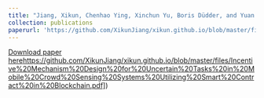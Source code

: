 ```yaml
---
title: "Jiang, Xikun, Chenhao Ying, Xinchun Yu, Boris Düdder, and Yuan Luo. "Incentive Mechanism Design for Uncertain Tasks in Mobile Crowd Sensing Systems Utilizing Smart Contract in Blockchain." In International Conference on Collaborative Computing: Networking, Applications and Worksharing, pp. 475-493. Cham: Springer Nature Switzerland, 2022."
collection: publications
paperurl: 'https://github.com/XikunJiang/xikun.github.io/blob/master/files/Incentive%20Mechanism%20Design%20for%20Uncertain%20Tasks%20in%20Mobile%20Crowd%20Sensing%20Systems%20Utilizing%20Smart%20Contract%20in%20Blockchain.pdf)https://github.com/XikunJiang/xikun.github.io/blob/master/files/Incentive%20Mechanism%20Design%20for%20Uncertain%20Tasks%20in%20Mobile%20Crowd%20Sensing%20Systems%20Utilizing%20Smart%20Contract%20in%20Blockchain.pdf'
---
```


[Download paper here]([https://github.com/XikunJiang/xikun.github.io/blob/master/files/Incentive%20Mechanism%20Design%20for%20Uncertain%20Tasks%20in%20Mobile%20Crowd%20Sensing%20Systems%20Utilizing%20Smart%20Contract%20in%20Blockchain.pdf)https://github.com/XikunJiang/xikun.github.io/blob/master/files/Incentive%20Mechanism%20Design%20for%20Uncertain%20Tasks%20in%20Mobile%20Crowd%20Sensing%20Systems%20Utilizing%20Smart%20Contract%20in%20Blockchain.pdf])
